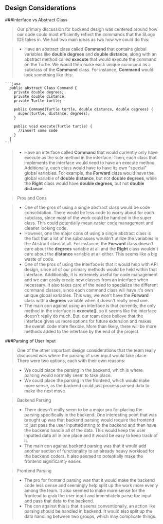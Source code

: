 Design Considerations
----------------------

###Interface vs Abstract Class

> Our primary discussion for backend design was centered around how our code could most efficiently reflect the commands that the SLogo IDE takes in.
  We had two main ideas as two how we could do this:

> - Have an abstract class called **Command** that contains global variables like **double degrees** and **double distance**, along with an abstract
    method called **execute** that would execute the command on the Turtle. We would then make each unique command as a subclass of the **Command**
    class. For instance, **Command** would look something like this:

    ```java
      public abstract Class Command {
        private double degrees;
        private double distance;
        private Turtle turtle;

        public Command(Turtle turtle, double distance, double degrees) {
          super(turtle, distance, degrees);
        }

        public void execute(Turtle turtle) {
          //insert some code
        }
      }
    ```

> - Have an interface called **Command** that would currently only have execute as the sole method in the interface. Then, each class that implements
    the interface would need to have an execute method. Additionally, each class would have to have its own "special" global variables. For example,
    the **Forward** class would have the global variable of **double distance**, but not **double degrees**, while the **Right** class would have
    **double degrees**, but not **double distance**.

> Pros and Cons

> - One of the pros of using a single abstract class would be code consolidation. There would be less code to worry about for each subclass, since most
    of the work could be handled in the super class. This could potentially mean easier code management and cleaner looking code.
> - However, one the major cons of using a single abstract class is the fact that a lot of the subclasses wouldn't utilize the variables in the Abstract
    class at all. For instance, the **Forward** class doesn't care about the **degrees** variable at all and the **Right** class wouldn't care about the
    **distance** variable at all either. This seems like a big waste of code.
> - One of the pros of using the interface is that it would help with API design, since all of our primary methods would be held within that interface.
    Additionally, it is extremely useful for code management and we can easily create new classes from an interface when necessary. It also takes care of
    the need to specialize the different command classes, since each command class will have it's own unique global variables. This way, we won't have
    the **Forward** class with a **degrees** variable when it doesn't really need one.
> - The main con against using an interface is that currently, the only method in the interface is **execute()**, so it seems like the interface doesn't
    really do much. But, our team does believe that the interface gives us more options for future extension and makes the overall code more flexible.
    More than likely, there will be more methods added to the interface by the end of the project.

###Parsing of User Input

> One of the other important design considerations that the team really discussed was where the parsing of user input would take place. There were two
  options, each with their own reasons:

> - We could place the parsing in the backend, which is where parsing would normally seem to take place.
> - We could place the parsing in the frontend, which would make more sense, as the backend could just process parsed data to make the next move.

> Backend Parsing

> - There doesn't really seem to be a major pro for placing the parsing specifically in the backend. One interesting point that was brought up was that
    backend parsing would require the frontend to just pass the user inputted string to the backend and then have the backend handle all of the data.
    This would keep the user inputted data all in one place and it would be easy to keep track of it.
> - The main con against backend parsing was that it would add another section of functionality to an already heavy workload for the backend coders. It
    also seemed to potentially make the frontend significantly easier.

> Frontend Parsing

> - The pro for frontend parsing was that it would make the backend code less dense and seemingly help split up the work more evenly among the team. It
    also seemed to make more sense for the frontend to grab the user input and immediately parse the input and pass that data to the backend.
> - The con against this is that it seems conventionally, an action like parsing should be handled in backend. It would also split up the data handling
    between two groups, which may complicate things. 
